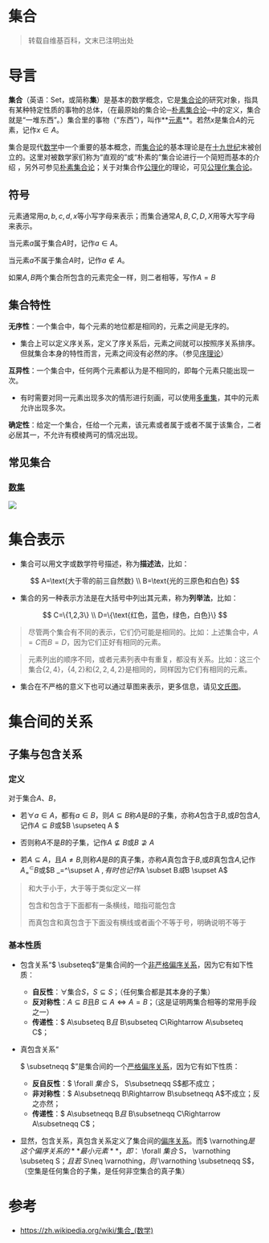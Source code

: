# 集合






> 转载自维基百科，文末已注明出处



# 导言

**集合**（英语：Set，或简称**集**）是基本的数学概念，它是[集合论](https://zh.wikipedia.org/wiki/集合论)的研究对象，指具有某种特定性质的事物的总体，（在最原始的集合论─[朴素集合论](https://zh.wikipedia.org/wiki/朴素集合论)─中的定义，集合就是“一堆东西”。）集合里的事物（“东西”），叫作**[元素](https://zh.wikipedia.org/wiki/元素_(數學))**。若然$x$是集合$A$的元素，记作$x \in A$。

集合是现代[数学](https://zh.wikipedia.org/wiki/数学)中一个重要的基本概念，而[集合论](https://zh.wikipedia.org/wiki/集合论)的基本理论是在[十九世纪](https://zh.wikipedia.org/wiki/十九世紀)末被创立的。这里对被数学家们称为“直观的”或“朴素的”集合论进行一个简短而基本的介绍 ，另外可参见[朴素集合论](https://zh.wikipedia.org/wiki/朴素集合论)；关于对集合作[公理化](https://zh.wikipedia.org/wiki/公理系统)的理论，可见[公理化集合论](https://zh.wikipedia.org/wiki/公理化集合论)。



## 符号

元素通常用$a,b,c,d,x$等小写字母来表示；而集合通常$A,B,C,D,X$用等大写字母来表示。

当元素$a$属于集合$A$时，记作$a \in A$。

当元素$a$不属于集合$A$时，记作$a \notin A$。

如果$A,B$两个集合所包含的元素完全一样，则二者相等，写作$A=B$



## 集合特性

**无序性**：一个集合中，每个元素的地位都是相同的，元素之间是无序的。

- 集合上可以定义序关系，定义了序关系后，元素之间就可以按照序关系排序。但就集合本身的特性而言，元素之间没有必然的序。（参见[序理论](https://zh.wikipedia.org/wiki/序理论)）

**互异性**：一个集合中，任何两个元素都认为是不相同的，即每个元素只能出现一次。

- 有时需要对同一元素出现多次的情形进行刻画，可以使用[多重集](https://zh.wikipedia.org/wiki/多重集)，其中的元素允许出现多次。

**确定性**：给定一个集合，任给一个元素，该元素或者属于或者不属于该集合，二者必居其一，不允许有模棱两可的情况出现。



## 常见集合

### [数集](https://zh.wikipedia.org/wiki/数)

![](https://img1.zlogs.net/20/20200418170759.png)







# 集合表示

- 集合可以用文字或数学符号描述，称为**描述法**，比如：

$$
A=\text{大于零的前三自然数} \\
B=\text{光的三原色和白色}
$$

- 集合的另一种表示方法是在大括号中列出其元素，称为**列举法**，比如：

$$
C=\{1,2,3\} \\
D=\{\text{红色，蓝色，绿色，白色}\}
$$



> 尽管两个集合有不同的表示，它们仍可能是相同的。比如：上述集合中，$A=C$而$B=D$，因为它们正好有相同的元素。

> 元素列出的顺序不同，或者元素列表中有重复，都没有关系。比如：这三个集合$\{2,4\}$，$\{4,2\}$和$\{2,2,4,2\}$是相同的，同样因为它们有相同的元素。

- 集合在不严格的意义下也可以通过草图来表示，更多信息，请见[文氏图](https://zh.wikipedia.org/wiki/文氏图)。



# 集合间的关系

## 子集与包含关系

### 定义

对于集合$A\text{、}B$，

+ 若$\forall a \in A$，都有$a \in B$，则$A \subseteq B$称$A$是$B$的子集，亦称$A$包含于$B$,或$B$包含$A$,记作$A \subseteq B$或$B \supseteq A $

+ 否则称$A$不是$B$的子集，记作$A \not\subseteq B$或$B \not\supseteq A$

+ 若$A \subseteq A$，且$A \neq B$,则称$A$是$B$的真子集，亦称$A$真包含于$B$,或$B$真包含$A$,记作$A _=^\subset B$或$B _=^\supset A $,有时也记作$A \subset B$或$B \supset A$

> 和大于小于，大于等于类似定义一样
>
> 包含和包含于下面都有一条横线，暗指可能包含
>
> 而真包含和真包含于下面没有横线或者画个不等于号，明确说明不等于



### 基本性质

- 包含关系“$ \subseteq$”是集合间的一个[非严格偏序关系](https://zh.wikipedia.org/wiki/偏序关系#非严格偏序，自反偏序)，因为它有如下性质：

  - **自反性**：$\forall$集合$S$，$S\subseteq S$；（任何集合都是其本身的子集）
  - **反对称性**：$A\subseteq B \text{且}B \subseteq A \iff A=B$；（这是证明两集合相等的常用手段之一）
  - **传递性**：$ A\subseteq B$且$ B\subseteq C\Rightarrow A\subseteq C$；

- 真包含关系“

  $ \subsetneqq $”是集合间的一个[严格偏序关系](https://zh.wikipedia.org/wiki/偏序关系#严格偏序，反自反偏序)，因为它有如下性质：

  - **反自反性**：$ \forall $集合$ S$，$ S\subsetneqq S$都不成立；
  - **非对称性**：$ A\subsetneqq B\Rightarrow B\subsetneqq A$不成立；反之亦然；
  - **传递性**：$ A\subsetneqq B$且$ B\subsetneqq C\Rightarrow A\subsetneqq C$；

- 显然，包含关系，真包含关系定义了集合间的[偏序关系](https://zh.wikipedia.org/wiki/偏序关系)。而$ \varnothing$是这个偏序关系的**最小元素**，即：$ \forall $集合$ S$，$ \varnothing \subseteq S$；且若$ S\neq \varnothing$，则$ \varnothing \subsetneqq S$，（空集是任何集合的子集，是任何非空集合的真子集）





# 参考

+ <https://zh.wikipedia.org/wiki/集合_(数学)>